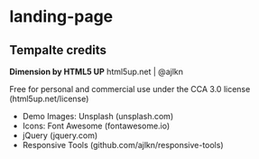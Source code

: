 # landing-page

## Tempalte credits

**Dimension by HTML5 UP**
html5up.net | @ajlkn

Free for personal and commercial use under the CCA 3.0 license (html5up.net/license)

- Demo Images: Unsplash (unsplash.com)
- Icons: Font Awesome (fontawesome.io)
- jQuery (jquery.com)
- Responsive Tools (github.com/ajlkn/responsive-tools)
